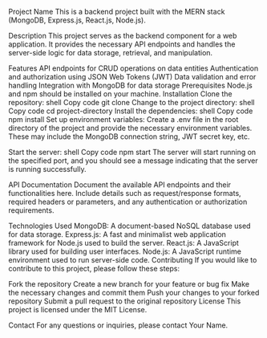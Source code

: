 Project Name
This is a backend project built with the MERN stack (MongoDB, Express.js, React.js, Node.js).

Description
This project serves as the backend component for a web application. It provides the necessary API endpoints and handles the server-side logic for data storage, retrieval, and manipulation.

Features
API endpoints for CRUD operations on data entities
Authentication and authorization using JSON Web Tokens (JWT)
Data validation and error handling
Integration with MongoDB for data storage
Prerequisites
Node.js and npm should be installed on your machine.
Installation
Clone the repository:
shell
Copy code
git clone <repository-url>
Change to the project directory:
shell
Copy code
cd project-directory
Install the dependencies:
shell
Copy code
npm install
Set up environment variables:
Create a .env file in the root directory of the project and provide the necessary environment variables. These may include the MongoDB connection string, JWT secret key, etc.

Start the server:
shell
Copy code
npm start
The server will start running on the specified port, and you should see a message indicating that the server is running successfully.

API Documentation
Document the available API endpoints and their functionalities here. Include details such as request/response formats, required headers or parameters, and any authentication or authorization requirements.

Technologies Used
MongoDB: A document-based NoSQL database used for data storage.
Express.js: A fast and minimalist web application framework for Node.js used to build the server.
React.js: A JavaScript library used for building user interfaces.
Node.js: A JavaScript runtime environment used to run server-side code.
Contributing
If you would like to contribute to this project, please follow these steps:

Fork the repository
Create a new branch for your feature or bug fix
Make the necessary changes and commit them
Push your changes to your forked repository
Submit a pull request to the original repository
License
This project is licensed under the MIT License.

Contact
For any questions or inquiries, please contact Your Name.
